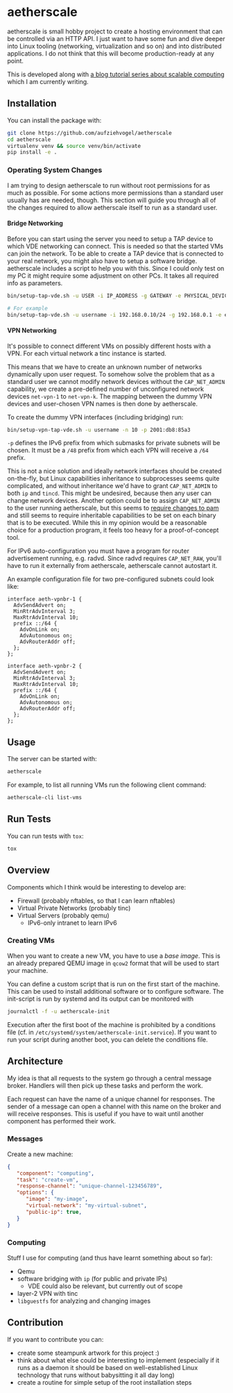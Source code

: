 # aetherscale

aetherscale is small hobby project to create a hosting environment that can
be controlled via an HTTP API. I just want to have some fun and
dive deeper into Linux tooling (networking, virtualization and so on) and
into distributed applications. I do not think that this will become
production-ready at any point.

This is developed along with
[a blog tutorial series about scalable computing](https://blog.stefan-koch.name/2020/11/22/programming-cloud-hosting-python-rabbitmq-qemu)
which I am currently writing.

## Installation

You can install the package with:

```bash
git clone https://github.com/aufziehvogel/aetherscale
cd aetherscale
virtualenv venv && source venv/bin/activate
pip install -e .
```

### Operating System Changes

I am trying to design aetherscale to run without root permissions for
as much as possible.
For some actions more permissions than a standard user usually has are
needed, though. This section will guide you through all of the changes
required to allow aetherscale itself to run as a standard user.

#### Bridge Networking

Before you can start using the server you need to setup a TAP device to which
VDE networking can connect. This is needed so that the started VMs can
join the network. To be able to create a TAP device that is connected to your
real network, you might also have to setup a software bridge. aetherscale
includes a script to help you with this. Since I could only test on my PC
it might require some adjustment on other PCs. It takes all required info
as parameters.

```bash
bin/setup-tap-vde.sh -u USER -i IP_ADDRESS -g GATEWAY -e PHYSICAL_DEVICE

# For example
bin/setup-tap-vde.sh -u username -i 192.168.0.10/24 -g 192.168.0.1 -e eth0
```

#### VPN Networking

It's possible to connect different VMs on possibly different hosts with a VPN.
For each virtual network a tinc instance is started.

This means that we have to create an unknown number of networks dynamically
upon user request. To somehow solve the problem that as a standard user we
cannot modify network devices without the `CAP_NET_ADMIN` capability, we
create a pre-defined number of unconfigured network devices `net-vpn-1` to
`net-vpn-k`.
The mapping between the dummy VPN devices and user-chosen VPN names is then
done by aetherscale.

To create the dummy VPN interfaces (including bridging) run:

```bash
bin/setup-vpn-tap-vde.sh -u username -n 10 -p 2001:db8:85a3 
```

`-p` defines the IPv6 prefix from which submasks for private subnets will be
chosen. It must be a `/48` prefix from which each VPN will receive a `/64`
prefix.

This is not a nice solution and ideally network interfaces should be
created on-the-fly, but Linux capabilities inheritance to subprocesses
seems quite complicated, and without inheritance we'd have to grant
`CAP_NET_ADMIN` to both `ip` and `tincd`. This might be undesired, because
then any user can change network devices. Another option could be to
assign `CAP_NET_ADMIN` to the user running aetherscale, but this seems to
[require changes to pam](https://unix.stackexchange.com/questions/454708/how-do-you-add-cap-sys-admin-permissions-to-user-in-centos-7)
and still seems to require inheritable capabilities to be set on each
binary that is to be executed.
While this in my opinion would be a reasonable choice for a production
program, it feels too heavy for a proof-of-concept tool.

For IPv6 auto-configuration you must have a program for router
advertisement running, e.g. radvd. Since radvd requires `CAP_NET_RAW`,
you'll have to run it externally from aetherscale, aetherscale cannot
autostart it.

An example configuration file for two pre-configured subnets could look like:

```
interface aeth-vpnbr-1 {
  AdvSendAdvert on;
  MinRtrAdvInterval 3;
  MaxRtrAdvInterval 10;
  prefix ::/64 {
    AdvOnLink on;
    AdvAutonomous on;
    AdvRouterAddr off;
  };
};

interface aeth-vpnbr-2 {
  AdvSendAdvert on;
  MinRtrAdvInterval 3;
  MaxRtrAdvInterval 10;
  prefix ::/64 {
    AdvOnLink on;
    AdvAutonomous on;
    AdvRouterAddr off;
  };
};
```


## Usage

The server can be started with:

```bash
aetherscale
```

For example, to list all running VMs run the following client command:

```bash
aetherscale-cli list-vms
```

## Run Tests

You can run tests with `tox`:

```bash
tox
```


## Overview

Components which I think would be interesting to develop are:

- Firewall (probably nftables, so that I can learn nftables)
- Virtual Private Networks (probably tinc)
- Virtual Servers (probably qemu)
  - IPv6-only intranet to learn IPv6

### Creating VMs

When you want to create a new VM, you have to use a *base image*. This is an
already prepared QEMU image in `qcow2` format that will be used to start your
machine.

You can define a custom script that is run on the first start of the machine.
This can be used to install additional software or to configure software.
The init-script is run by systemd and its output can be monitored with

```bash
journalctl -f -u aetherscale-init
```

Execution after the first boot of the machine is prohibited by a conditions
file (cf. in `/etc/systemd/system/aetherscale-init.service`). If you
want to run your script during another boot, you can delete the conditions
file.

## Architecture

My idea is that all requests to the system go through a central message
broker. Handlers will then pick up these tasks and perform the work.

Each request can have the name of a unique channel for responses. The sender
of a message can open a channel with this name on the broker and will receive
responses. This is useful if you have to wait until another component has
performed their work.

### Messages

Create a new machine:

```json
{
   "component": "computing",
   "task": "create-vm",
   "response-channel": "unique-channel-123456789",
   "options": {
      "image": "my-image",
      "virtual-network": "my-virtual-subnet",
      "public-ip": true,
   }
}
```

### Computing

Stuff I use for computing (and thus have learnt something about so far):

- Qemu
- software bridging with `ip` (for public and private IPs)
  - VDE could also be relevant, but currently out of scope
- layer-2 VPN with tinc
- `libguestfs` for analyzing and changing images


## Contribution

If you want to contribute you can:

- create some steampunk artwork for this project :)
- think about what else could be interesting to implement (especially if
  it runs as a daemon it should be based on well-established Linux technology
  that runs without babysitting it all day long)
- create a routine for simple setup of the root installation steps
